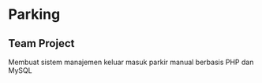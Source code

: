 # Parking
## Team Project 
Membuat sistem manajemen keluar masuk parkir manual berbasis PHP dan MySQL 
